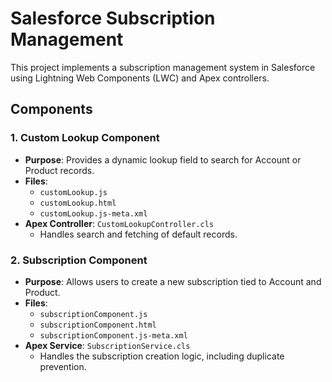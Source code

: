 # Salesforce Subscription Management

This project implements a subscription management system in Salesforce using Lightning Web Components (LWC) and Apex controllers.

## Components
### 1. Custom Lookup Component
- **Purpose**: Provides a dynamic lookup field to search for Account or Product records.
- **Files**:
  - `customLookup.js`
  - `customLookup.html`
  - `customLookup.js-meta.xml`
- **Apex Controller**: `CustomLookupController.cls`
  - Handles search and fetching of default records.

### 2. Subscription Component
- **Purpose**: Allows users to create a new subscription tied to Account and Product.
- **Files**:
  - `subscriptionComponent.js`
  - `subscriptionComponent.html`
  - `subscriptionComponent.js-meta.xml`
- **Apex Service**: `SubscriptionService.cls`
  - Handles the subscription creation logic, including duplicate prevention.
